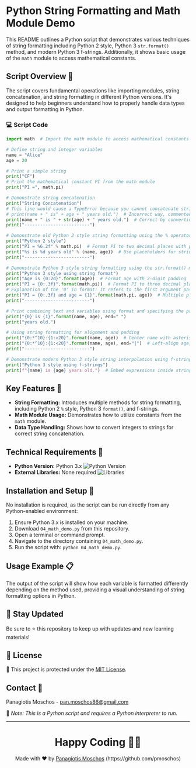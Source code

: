 # Python String Formatting and Math Module Demo

This README outlines a Python script that demonstrates various techniques of string formatting including Python 2 style, Python 3 `str.format()` method, and modern Python 3 f-strings. Additionally, it shows basic usage of the `math` module to access mathematical constants.

## Script Overview 📘

The script covers fundamental operations like importing modules, string concatenation, and string formatting in different Python versions. It's designed to help beginners understand how to properly handle data types and output formatting in Python.

### :computer: Script Code

```python
import math  # Import the math module to access mathematical constants and functions

# Define string and integer variables
name = "Alice"
age = 20

# Print a simple string
print("CF")
# Print the mathematical constant PI from the math module
print("PI =", math.pi)

# Demonstrate string concatenation
print("String Concatenation")
# This line would cause a TypeError because you cannot concatenate string and integer directly
# print(name + " is" + age + " years old.")  # Incorrect way, commented out
print(name + " is " + str(age) + " years old.")  # Correct by converting age to a string
print("-------------------------")

# Demonstrate old Python 2 style string formatting using the % operator
print("Python 2 style")
print("PI = %6.2f" % math.pi)  # Format PI to two decimal places with padding
print("%s is %d years old" % (name, age))  # Use placeholders for string and integer
print("-------------------------")

# Demonstrate Python 3 style string formatting using the str.format() method
print("Python 3 style using string format")
print("Age is {0:2d}".format(age))  # Format age with 2-digit padding
print("PI = {0:.3f}".format(math.pi))  # Format PI to three decimal places
# Explanation of the '0' in format: It refers to the first argument passed to format()
print("PI = {0:.3f} and age = {1}".format(math.pi, age))  # Multiple placeholders
print("-------------------------")

# Print combining text and variables using format and specifying the print end character
print("{0} is {1}".format(name, age), end=" ")
print("years old.")

# Using string formatting for alignment and padding
print("{0:*^10}:{1:>20}".format(name, age))  # Center name with asterisks, right-align age
print("{0:*^10}:{1:<20}".format(name, age), end="|")  # Left-align age, end print with '|'
print("-------------------------")

# Demonstrate modern Python 3 style string interpolation using f-strings
print("Python 3 style using f-strings")
print(f"{name} is {age} years old.")  # Embed expressions inside string literals directly
```

## Key Features 🌟
- **String Formatting:** Introduces multiple methods for string formatting, including Python 2 `%` style, Python 3 `format()`, and f-strings.
- **Math Module Usage:** Demonstrates how to utilize constants from the `math` module.
- **Data Type Handling:** Shows how to convert integers to strings for correct string concatenation.

## Technical Requirements 🔧
- **Python Version:** Python 3.x ![Python Version](https://img.shields.io/badge/python-3.x-blue.svg)
- **External Libraries:** None required ![Libraries](https://img.shields.io/badge/libraries-none-important)

## Installation and Setup 🚀
No installation is required, as the script can be run directly from any Python-enabled environment:
1. Ensure Python 3.x is installed on your machine.
2. Download `04_math_demo.py` from this repository.
3. Open a terminal or command prompt.
4. Navigate to the directory containing `04_math_demo.py`.
5. Run the script with: `python 04_math_demo.py`.

## Usage Example 📋
The output of the script will show how each variable is formatted differently depending on the method used, providing a visual understanding of string formatting options in Python.

## 📢 Stay Updated
Be sure to ⭐ this repository to keep up with updates and new learning materials!

## 📄 License
🔐 This project is protected under the [MIT License](https://mit-license.org/).

## Contact 📧
Panagiotis Moschos - pan.moschos86@gmail.com

🔗 *Note: This is a Python script and requires a Python interpreter to run.*

---
<h1 align=center>Happy Coding 👨‍💻 </h1>

<p align="center">
  Made with ❤️ by 
  <a href="https://www.linkedin.com/in/panagiotis-moschos" target="_blank">
  Panagiotis Moschos</a> (https://github.com/pmoschos)
</p>